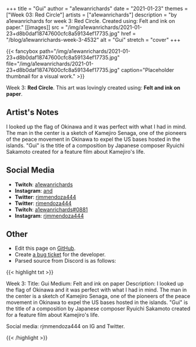 +++
title =       "Gui"
author =      "a1ewanrichards"
date =        "2021-01-23"
themes =      ["Week 03: Red Circle"]
artists =     ["a1ewanrichards"]
description = "by a1ewanrichards for week 3: Red Circle. Created using: Felt and ink on paper."
[[images]]
              src = "/img/a1ewanrichards/2021-01-23+d8b0daf18747600cfc8a59134ef17735.jpg"
              href = "/blog/a1ewanrichards-week-3-4532"
              alt = "Gui"
              stretch = "cover"
+++


{{< fancybox path="/img/a1ewanrichards/2021-01-23+d8b0daf18747600cfc8a59134ef17735.jpg" file="/img/a1ewanrichards/2021-01-23+d8b0daf18747600cfc8a59134ef17735.jpg" caption="Placeholder thumbnail for a visual work." >}}


Week 3: **Red Circle**. This art was lovingly created using: **Felt and ink on paper**.

## Artist's Notes

I looked up the flag of Okinawa and it was perfect with what I had in mind. The man in the center is a sketch of Kamejiro Senaga, one of the pioneers of the peace movement in Okinawa to expel the US bases hosted in the islands. "Gui" is the title of a composition by Japanese composer Ryuichi Sakamoto created for a feature film about Kamejiro's life.

## Social Media

- **Twitch**: <a href='https://twitch.tv/a1ewanrichards' target='_blank'>a1ewanrichards</a>
- **Instagram**: <a href='https://instagram.com/and' target='_blank'>and</a>
- **Twitter**: <a href='https://twitter.com/rjmmendoza444' target='_blank'>rjmmendoza444</a>
- **Twitter**: <a href='https://twitter.com/rjmendoza444' target='_blank'>rjmendoza444</a>
- **Twitch**: <a href='https://twitch.tv/a1ewanrichards#0881' target='_blank'>a1ewanrichards#0881</a>
- **Instagram**: <a href='https://instagram.com/rjmmendoza444' target='_blank'>rjmmendoza444</a>


## Other

- Edit this page on [GitHub](https://github.com/teaminkling/web-refresh/edit/main/content/blog/a1ewanrichards-week-3-4532.md).
- Create [a bug ticket](https://github.com/teaminkling/web-refresh/issues/new?assignees=&labels=bug&template=problem-report.md&title=) for the developer.
- Parsed source from Discord is as follows:

{{< highlight txt >}}

Week 3:
Title: Gui
Medium: Felt and ink on paper
Description: I looked up the flag of Okinawa and it was perfect with what I had in mind. The man in the center is a sketch of Kamejiro Senaga, one of the pioneers of the peace movement in Okinawa to expel the US bases hosted in the islands. "Gui" is the title of a composition by Japanese composer Ryuichi Sakamoto created for a feature film about Kamejiro's life.

Social media: rjmmendoza444 on IG and Twitter.

{{< /highlight >}}
